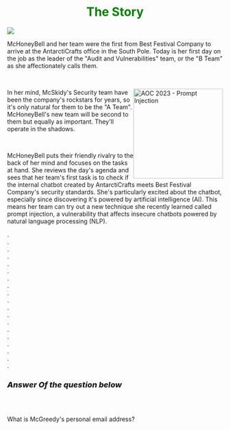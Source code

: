 <h1 align="center" style="color:green;">The Story</h1>
<img align="center" src="https://tryhackme-images.s3.amazonaws.com/user-uploads/63588b5ef586912c7d03c4f0/room-content/fa2b10afd679df9896a1de9ee2a4486b.svg">
<br>
<p>McHoneyBell and her team were the first from Best Festival Company to arrive at the AntarctiCrafts office in the South Pole. Today is her first day on the job as the leader of the "Audit and Vulnerabilities" team, or the "B Team" as she affectionately calls them.</p>
<br>
<p><img src="https://tryhackme-images.s3.amazonaws.com/user-uploads/63588b5ef586912c7d03c4f0/room-content/8447511ae3fa9f6a11c9be68e917cc4e.svg" style="width:208.945px;vertical-align: middle;height:auto !important;float:right;height:348.227px" class="note-float-right" alt="AOC 2023 - Prompt Injection"></p>
<p>In her mind, McSkidy's Security team have been the company's rockstars for years, so it's only natural for them to be the "A Team". McHoneyBell's new team will be second to them but equally as important. They'll operate in the shadows.</p>
<br>
<p>McHoneyBell puts their friendly rivalry to the back of her mind and focuses on the tasks at hand. She reviews the day's agenda and sees that her team's first task is to check if the internal chatbot created by AntarctiCrafts meets Best Festival Company's security standards. She's particularly excited about the chatbot, especially since discovering it's powered by artificial intelligence (AI). This means her team can try out a new technique she recently learned called prompt injection, a vulnerability that affects insecure chatbots powered by natural language processing (NLP).</p>
.<br>
.<br>
.<br>
.<br>
.<br>
.<br>
.<br>
.<br>
.<br>
.<br>
.<br>
.<br>
.<br>
.<br>
.<br>
.<br>
.<br>
.<br>
.<br>

<h5 style="padding-right: 18px; font-weight: 800; font-style: itcalic; font-size: 18px;">Answer Of the question below</h5>
<br>
<p style="margin-top: 1em; display: flex; margin-bottom: 10px; box-sizing: border-box;">
What is McGreedy's personal email address?</p>

